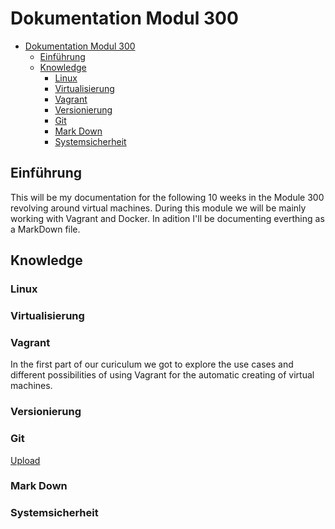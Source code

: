 # Dokumentation Modul 300
- [Dokumentation Modul 300](#dokumentation-modul-300)
  - [Einführung](#einf%c3%bchrung)
  - [Knowledge](#knowledge)
    - [Linux](#linux)
    - [Virtualisierung](#virtualisierung)
    - [Vagrant](#vagrant)
    - [Versionierung](#versionierung)
    - [Git](#git)
    - [Mark Down](#mark-down)
    - [Systemsicherheit](#systemsicherheit)

## Einführung
This will be my documentation for the following 10 weeks in the Module 300 revolving around virtual machines. During this module we will be mainly working with Vagrant and Docker. In adition I'll be documenting everthing as a MarkDown file.

## Knowledge
### Linux

### Virtualisierung

### Vagrant
In the first part of our curiculum we got to explore the use cases and different possibilities of using Vagrant for the automatic creating of virtual machines.

### Versionierung

### Git
[Upload](https://github.com/Daddey69/Modul_300/blob/master/Git.md)

### Mark Down

### Systemsicherheit


